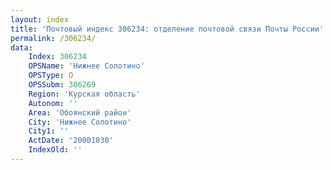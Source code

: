 ```yaml
---
layout: index
title: 'Почтовый индекс 306234: отделение почтовой связи Почты России'
permalink: /306234/
data:
    Index: 306234
    OPSName: 'Нижнее Солотино'
    OPSType: О
    OPSSubm: 306269
    Region: 'Курская область'
    Autonom: ''
    Area: 'Обоянский район'
    City: 'Нижнее Солотино'
    City1: ''
    ActDate: '20001030'
    IndexOld: ''
---
```

